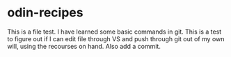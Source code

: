 # odin-recipes

This is a file test. I have learned some basic commands in git. This is a test to figure out if I can edit file through VS and push through git out of my own will, using the recourses on hand. Also add a commit. 